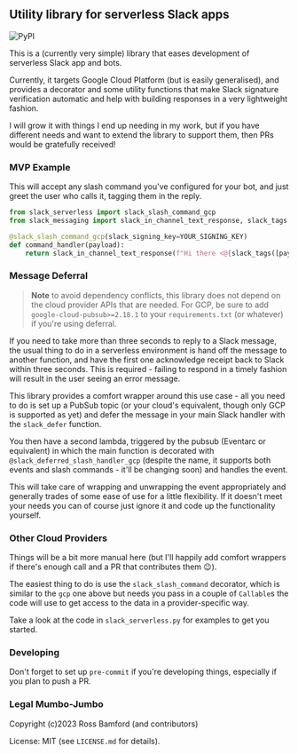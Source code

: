 ## Utility library for serverless Slack apps

![PyPI](https://img.shields.io/pypi/v/slack-serverless)

This is a (currently very simple) library that eases development of serverless Slack
app and bots.

Currently, it targets Google Cloud Platform (but is easily generalised), and provides 
a decorator and some utility functions that make Slack signature verification automatic
and help with building responses in a very lightweight fashion.

I will grow it with things I end up needing in my work, but if you have different
needs and want to extend the library to support them, then PRs would be gratefully
received!

### MVP Example

This will accept any slash command you've configured for your bot, and just greet 
the user who calls it, tagging them in the reply. 

```python
from slack_serverless import slack_slash_command_gcp
from slack_messaging import slack_in_channel_text_response, slack_tags

@slack_slash_command_gcp(slack_signing_key=YOUR_SIGNING_KEY)
def command_handler(payload):
    return slack_in_channel_text_response(f"Hi there <@{slack_tags([payload['user_id']])}>")
```

### Message Deferral

> **Note** to avoid dependency conflicts, this library does not depend on the
> cloud provider APIs that are needed. For GCP, be sure to add `google-cloud-pubsub>=2.18.1`
> to your `requirements.txt` (or whatever) if you're using deferral.

If you need to take more than three seconds to reply to a Slack message, the usual
thing to do in a serverless environment is hand off the message to another function,
and have the first one acknowledge receipt back to Slack within three seconds. This 
is required - failing to respond in a timely fashion will result in the user seeing
an error message.

This library provides a comfort wrapper around this use case - all you need to do is
set up a PubSub topic (or your cloud's equivalent, though only GCP is supported as yet)
and defer the message in your main Slack handler with the `slack_defer` function.

You then have a second lambda, triggered by the pubsub (Eventarc or equivalent) in 
which the main function is decorated with `@slack_deferred_slash_handler_gcp`
(despite the name, it supports both events and slash commands - it'll be 
changing soon) and handles the event.

This will take care of wrapping and unwrapping the event appropriately and generally
trades of some ease of use for a little flexibility. If it doesn't meet your needs
you can of course just ignore it and code up the functionality yourself.


### Other Cloud Providers

Things will be a bit more manual here (but I'll happily add comfort wrappers if
there's enough call and a PR that contributes them 😉).

The easiest thing to do is use the `slack_slash_command` decorator, which 
is similar to the `gcp` one above but needs you pass in a couple of `Callable`s
the code will use to get access to the data in a provider-specific way.

Take a look at the code in `slack_serverless.py` for examples to get you started.

### Developing

Don't forget to set up `pre-commit` if you're developing things, especially if you
plan to push a PR.

### Legal Mumbo-Jumbo

Copyright (c)2023 Ross Bamford (and contributors)

License: MIT (see `LICENSE.md` for details).
